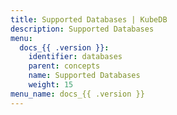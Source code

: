 ```yaml
---
title: Supported Databases | KubeDB
description: Supported Databases
menu:
  docs_{{ .version }}:
    identifier: databases
    parent: concepts
    name: Supported Databases
    weight: 15
menu_name: docs_{{ .version }}
---
```

